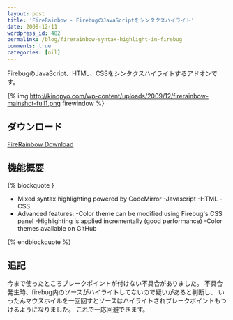 ```yaml
---
layout: post
title: 'FireRainbow - FirebugのJavaScriptをシンタクスハイライト'
date: 2009-12-11
wordpress_id: 482
permalink: /blog/firerainbow-syntax-highlight-in-firebug
comments: true
categories: [nil]
---
```

FirebugのJavaScript、HTML、CSSをシンタクスハイライトするアドオンです。
<br/>

{% img http://kinopyo.com/wp-content/uploads/2009/12/firerainbow-mainshot-full1.png firewindow %}
## ダウンロード
[FireRainbow Download](https://addons.mozilla.org/en-US/firefox/addon/9603)

## 機能概要
{% blockquote }

+  Mixed syntax highlighting powered by CodeMirror
	-Javascript
	-HTML
	-CSS
+  Advanced features:
	-Color theme can be modified using Firebug's CSS panel
	-Highlighting is applied incrementally (good performance)
	-Color themes available on GitHub

{% endblockquote %}

## 追記
今まで使ったところブレークポイントが付けない不具合がありました。
不具合発生時、firebug内のソースがハイライトしてないので疑いがあると判断し、
いったんマウスホイルを一回回すとソースはハイライトされブレークポイントもつけるようになりました。
これで一応回避できます。
